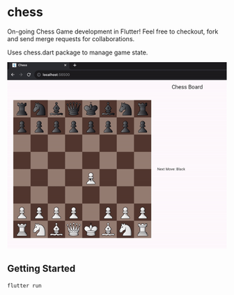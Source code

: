 # chess

On-going Chess Game development in Flutter!
Feel free to checkout, fork and send merge requests for collaborations.

Uses chess.dart package to manage game state.

![Chess Game](chess_flutter.gif)


## Getting Started

`flutter run`
